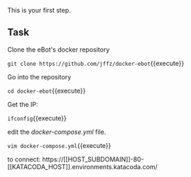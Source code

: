 This is your first step.

## Task

Clone the eBot's docker repository 

`git clone https://github.com/jffz/docker-ebot`{{execute}}

Go into the repository

`cd docker-ebot`{{execute}}

Get the IP:

`ifconfig`{{execute}}

edit the *docker-compose.yml* file.

`vim docker-compose.yml`{{execute}}

to connect: https://[[HOST_SUBDOMAIN]]-80-[[KATACODA_HOST]].environments.katacoda.com/